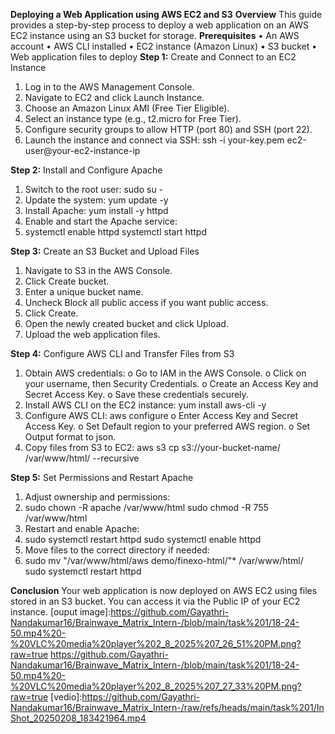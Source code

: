 **Deploying a Web Application using AWS EC2 and S3**
**Overview**
This guide provides a step-by-step process to deploy a web application on an AWS EC2 instance using an S3 bucket for storage.
**Prerequisites**
•	An AWS account
•	AWS CLI installed
•	EC2 instance (Amazon Linux)
•	S3 bucket
•	Web application files to deploy
**Step 1:** Create and Connect to an EC2 Instance
1.	Log in to the AWS Management Console.
2.	Navigate to EC2 and click Launch Instance.
3.	Choose an Amazon Linux AMI (Free Tier Eligible).
4.	Select an instance type (e.g., t2.micro for Free Tier).
5.	Configure security groups to allow HTTP (port 80) and SSH (port 22).
6.	Launch the instance and connect via SSH:
ssh -i your-key.pem ec2-user@your-ec2-instance-ip

**Step 2:** Install and Configure Apache
1.	Switch to the root user:
sudo su -
2.	Update the system:
yum update -y
3.	Install Apache:
yum install -y httpd
4.	Enable and start the Apache service:
5.	systemctl enable httpd
systemctl start httpd

**Step 3:** Create an S3 Bucket and Upload Files
1.	Navigate to S3 in the AWS Console.
2.	Click Create bucket.
3.	Enter a unique bucket name.
4.	Uncheck Block all public access if you want public access.
5.	Click Create.
6.	Open the newly created bucket and click Upload.
7.	Upload the web application files.

**Step 4:** Configure AWS CLI and Transfer Files from S3
1.	Obtain AWS credentials:
o	Go to IAM in the AWS Console.
o	Click on your username, then Security Credentials.
o	Create an Access Key and Secret Access Key.
o	Save these credentials securely.
2.	Install AWS CLI on the EC2 instance:
yum install aws-cli -y
3.	Configure AWS CLI:
aws configure
o	Enter Access Key and Secret Access Key.
o	Set Default region to your preferred AWS region.
o	Set Output format to json.
4.	Copy files from S3 to EC2:
aws s3 cp s3://your-bucket-name/ /var/www/html/ --recursive

**Step 5:** Set Permissions and Restart Apache
1.	Adjust ownership and permissions:
2.	sudo chown -R apache /var/www/html
sudo chmod -R 755 /var/www/html
3.	Restart and enable Apache:
4.	sudo systemctl restart httpd
sudo systemctl enable httpd
5.	Move files to the correct directory if needed:
6.	sudo mv "/var/www/html/aws demo/finexo-html/"* /var/www/html/
sudo systemctl restart httpd

**Conclusion**
Your web application is now deployed on AWS EC2 using files stored in an S3 bucket. You can access it via the Public IP of your EC2 instance.
[ouput image]:https://github.com/Gayathri-Nandakumar16/Brainwave_Matrix_Intern-/blob/main/task%201/18-24-50.mp4%20-%20VLC%20media%20player%202_8_2025%207_26_51%20PM.png?raw=true
https://github.com/Gayathri-Nandakumar16/Brainwave_Matrix_Intern-/blob/main/task%201/18-24-50.mp4%20-%20VLC%20media%20player%202_8_2025%207_27_33%20PM.png?raw=true
[vedio]:https://github.com/Gayathri-Nandakumar16/Brainwave_Matrix_Intern-/raw/refs/heads/main/task%201/InShot_20250208_183421964.mp4
